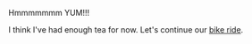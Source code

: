 Hmmmmmmm YUM!!!

I think I've had enough tea for now. Let's continue our [bike ride](../../../bikeride.md).